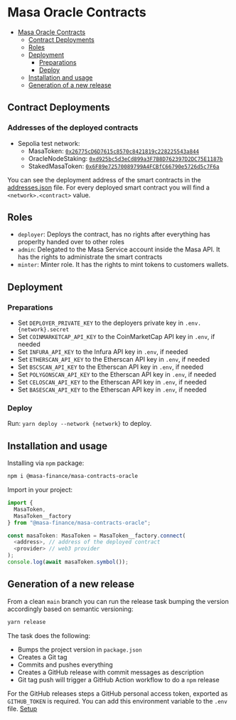 # Masa Oracle Contracts

<!-- TOC -->
* [Masa Oracle Contracts](#masa-oracle-contracts)
  * [Contract Deployments](#contract-deployments)
  * [Roles](#roles)
  * [Deployment](#deployment)
    * [Preparations](#preparations)
    * [Deploy](#deploy)
  * [Installation and usage](#installation-and-usage)
  * [Generation of a new release](#generation-of-a-new-release)
<!-- TOC -->

## Contract Deployments

### Addresses of the deployed contracts

* Sepolia test network:
  * MasaToken: [`0x26775cD6D7615c8570c8421819c228225543a844`](https://sepolia.etherscan.io/address/0x26775cD6D7615c8570c8421819c228225543a844)
  * OracleNodeStaking: [`0xd925bc5d3eCd899a3F7B8D762397D2DC75E1187b`](https://sepolia.etherscan.io/address/0xd925bc5d3eCd899a3F7B8D762397D2DC75E1187b)
  * StakedMasaToken: [`0x6F89e72570089799A4FCBfC66790e5726d5c7F6a`](https://sepolia.etherscan.io/address/0x6F89e72570089799A4FCBfC66790e5726d5c7F6a)

You can see the deployment address of the smart contracts in the [addresses.json](addresses.json) file. For every deployed smart contract you will find a `<network>.<contract>` value.

## Roles

- `deployer`: Deploys the contract, has no rights after everything has properlty handed over to other roles
- `admin`: Delegated to the Masa Service account inside the Masa API. It has the rights to administrate the smart
  contracts
- `minter`: Minter role. It has the rights to mint tokens to customers wallets.

## Deployment

### Preparations

* Set `DEPLOYER_PRIVATE_KEY` to the deployers private key in `.env.{network}.secret`
* Set `COINMARKETCAP_API_KEY` to the CoinMarketCap API key in `.env`, if needed
* Set `INFURA_API_KEY` to the Infura API key in `.env`, if needed
* Set `ETHERSCAN_API_KEY` to the Etherscan API key in `.env`, if needed
* Set `BSCSCAN_API_KEY` to the Etherscan API key in `.env`, if needed
* Set `POLYGONSCAN_API_KEY` to the Etherscan API key in `.env`, if needed
* Set `CELOSCAN_API_KEY` to the Etherscan API key in `.env`, if needed
* Set `BASESCAN_API_KEY` to the Etherscan API key in `.env`, if needed

### Deploy

Run: `yarn deploy --network {network}` to deploy.

## Installation and usage

Installing via `npm` package:

```bash
npm i @masa-finance/masa-contracts-oracle
```

Import in your project:

```typescript
import {
  MasaToken,
  MasaToken__factory
} from "@masa-finance/masa-contracts-oracle";

const masaToken: MasaToken = MasaToken__factory.connect(
  <address>, // address of the deployed contract
  <provider> // web3 provider
);
console.log(await masaToken.symbol());
```

## Generation of a new release

From a clean `main` branch you can run the release task bumping the version accordingly based on semantic versioning:

```bash
yarn release
```

The task does the following:

* Bumps the project version in `package.json`
* Creates a Git tag
* Commits and pushes everything
* Creates a GitHub release with commit messages as description
* Git tag push will trigger a GitHub Action workflow to do a `npm` release

For the GitHub releases steps a GitHub personal access token, exported as `GITHUB_TOKEN` is required. You can add this
environment variable to the `.env` file. [Setup](https://github.com/release-it/release-it#github-releases)
